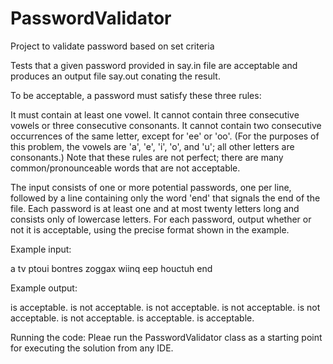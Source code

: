 # PasswordValidator
Project to validate password based on set criteria


Tests that a given password provided in say.in file are acceptable and produces an output file say.out conating the result. 

To be acceptable, a password must satisfy these three rules:

It must contain at least one vowel.
It cannot contain three consecutive vowels or three consecutive consonants.
It cannot contain two consecutive occurrences of the same letter, except for 'ee' or 'oo'.
(For the purposes of this problem, the vowels are 'a', 'e', 'i', 'o', and 'u'; all other letters are consonants.) Note that these rules are not perfect; there are many common/pronounceable words that are not acceptable.

The input consists of one or more potential passwords, one per line, followed by a line containing only the word 'end' that signals the end of the file. Each password is at least one and at most twenty letters long and consists only of lowercase letters. For each password, output whether or not it is acceptable, using the precise format shown in the example.

Example input:

a
tv
ptoui
bontres
zoggax
wiinq
eep
houctuh
end


Example output:

<a> is acceptable.
<tv> is not acceptable.
<ptoui> is not acceptable.
<bontres> is not acceptable.
<zoggax> is not acceptable.
<wiinq> is not acceptable.
<eep> is acceptable.
<houctuh> is acceptable.


Running the code:
Pleae run the PasswordValidator class as a starting point for executing the solution from any IDE.

